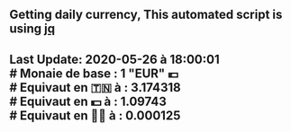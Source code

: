 ## Getting daily currency, This automated script is using [jq](https://stedolan.github.io/jq/)
## Last Update:  2020-05-26 à 18:00:01 </br># Monaie de base : 1 "EUR" 💶 </br> # Equivaut en 🇹🇳 à :  3.174318 </br> # Equivaut en 💵 à : 1.09743</br> # Equivaut en 🐱‍💻 à :  0.000125

